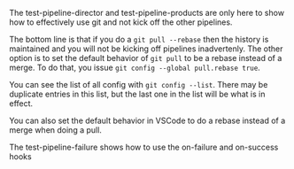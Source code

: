 The test-pipeline-director and test-pipeline-products are only here to show how to effectively use git and not kick off the other pipelines.

The bottom line is that if you do a `git pull --rebase` then the history is maintained and you will not be kicking off pipelines inadvertenly.  The other option is to set the default behavior of `git pull` to be a rebase instead of a merge.  To do that, you issue `git config --global pull.rebase true`.  


You can see the list of all config with `git config --list`.  There may be duplicate entries in this list, but the last one in the list will be what is in effect.


You can also set the default behavior in VSCode to do a rebase instead of a merge when doing a pull.


The test-pipeline-failure shows how to use the on-failure and on-success hooks